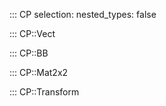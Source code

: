 ::: CP
    selection:
        nested_types: false

::: CP::Vect

::: CP::BB

::: CP::Mat2x2

::: CP::Transform
